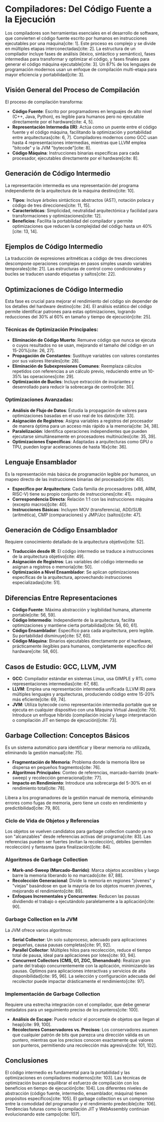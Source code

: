 # Compiladores: Del Código Fuente a la Ejecución

Los compiladores son herramientas esenciales en el desarrollo de software, que convierten el código fuente escrito por humanos en instrucciones ejecutables por una máquina[cite: 1]. Este proceso es complejo y se divide en múltiples etapas interconectadas[cite: 2]. La estructura de un compilador incluye fases de análisis (léxico, sintáctico y semántico), fases intermedias para transformar y optimizar el código, y fases finales para generar el código máquina ejecutable[cite: 3]. Un 87% de los lenguajes de programación modernos usan un enfoque de compilación multi-etapa para mayor eficiencia y portabilidad[cite: 3].

## Visión General del Proceso de Compilación

El proceso de compilación transforma:

- **Código Fuente**: Escrito por programadores en lenguajes de alto nivel (C++, Java, Python), es legible para humanos pero no ejecutable directamente por el hardware[cite: 4, 5].
- **Representación Intermedia (IR)**: Actúa como un puente entre el código fuente y el código máquina, facilitando la optimización y portabilidad entre arquitecturas[cite: 6, 7]. Compiladores modernos como GCC usan hasta 4 representaciones intermedias, mientras que LLVM emplea "bitcode" y la JVM "bytecode"[cite: 8].
- **Código Máquina**: Instrucciones binarias específicas para cada procesador, ejecutables directamente por el hardware[cite: 8].

## Generación de Código Intermedio

La representación intermedia es una representación del programa independiente de la arquitectura de la máquina destino[cite: 10].

- **Tipos**: Incluye árboles sintácticos abstractos (AST), notación polaca y código de tres direcciones[cite: 11, 15].
- **Características**: Simplicidad, neutralidad arquitectónica y facilidad para transformaciones y optimizaciones[cite: 12].
- **Beneficios**: Facilita la portabilidad del compilador y permite optimizaciones que reducen la complejidad del código hasta un 40%[cite: 13, 14].

## Ejemplos de Código Intermedio

La traducción de expresiones aritméticas a código de tres direcciones descompone operaciones complejas en pasos simples usando variables temporales[cite: 21]. Las estructuras de control como condicionales y bucles se traducen usando etiquetas y saltos[cite: 22].

## Optimizaciones de Código Intermedio

Esta fase es crucial para mejorar el rendimiento del código sin depender de los detalles del hardware destino[cite: 24]. El análisis estático del código permite identificar patrones para estas optimizaciones, logrando reducciones del 30% al 60% en tamaño y tiempo de ejecución[cite: 25].

### Técnicas de Optimización Principales:

- **Eliminación de Código Muerto**: Remueve código que nunca se ejecuta o cuyos resultados no se usan, mejorando el tamaño del código en un 15-20%[cite: 26, 27].
- **Propagación de Constantes**: Sustituye variables con valores constantes por sus valores literales[cite: 28].
- **Eliminación de Subexpresiones Comunes**: Reemplaza cálculos repetidos con referencias a un cálculo previo, reduciendo entre un 10-35% las operaciones[cite: 29].
- **Optimización de Bucles**: Incluye extracción de invariantes y desenrollado para reducir la sobrecarga de control[cite: 30].

### Optimizaciones Avanzadas:

- **Análisis de Flujo de Datos**: Estudia la propagación de valores para optimizaciones basadas en el uso real de los datos[cite: 33].
- **Asignación de Registros**: Asigna variables a registros del procesador de manera óptima para un acceso más rápido a la memoria[cite: 34, 38].
- **Paralelización**: Identifica operaciones independientes que pueden ejecutarse simultáneamente en procesadores multinúcleo[cite: 35, 39].
- **Optimizaciones Específicas**: Adaptadas a arquitecturas como GPU o TPU, pueden lograr aceleraciones de hasta 16x[cite: 36].

## Lenguaje Ensamblador

Es la representación más básica de programación legible por humanos, un mapeo directo de las instrucciones binarias del procesador[cite: 40].

- **Específico por Arquitectura**: Cada familia de procesadores (x86, ARM, RISC-V) tiene su propio conjunto de instrucciones[cite: 41].
- **Correspondencia Directa**: Relación 1:1 con las instrucciones máquina (excepto macros)[cite: 40].
- **Instrucciones Básicas**: Incluyen MOV (transferencia), ADD/SUB (aritmética), CMP (comparaciones) y JMP/Jcc (saltos)[cite: 47].

## Generación de Código Ensamblador

Requiere conocimiento detallado de la arquitectura objetivo[cite: 52].

- **Traducción desde IR**: El código intermedio se traduce a instrucciones de la arquitectura objetivo[cite: 49].
- **Asignación de Registros**: Las variables del código intermedio se asignan a registros o memoria[cite: 50].
- **Optimización a Nivel Ensamblador**: Se aplican optimizaciones específicas de la arquitectura, aprovechando instrucciones especializadas[cite: 51].

## Diferencias Entre Representaciones

- **Código Fuente**: Máxima abstracción y legibilidad humana, altamente portable[cite: 56, 59].
- **Código Intermedio**: Independiente de la arquitectura, facilita optimizaciones y mantiene cierta portabilidad[cite: 56, 60, 61].
- **Código Ensamblador**: Específico para cada arquitectura, pero legible. Su portabilidad disminuye[cite: 57, 60].
- **Código Máquina**: Binarios ejecutables directamente por el hardware, prácticamente ilegibles para humanos, completamente específico del hardware[cite: 58, 60].

## Casos de Estudio: GCC, LLVM, JVM

- **GCC**: Compilador estándar en sistemas Linux, usa GIMPLE y RTL como representaciones intermedias[cite: 67, 68].
- **LLVM**: Emplea una representación intermedia unificada (LLVM IR) para múltiples lenguajes y arquitecturas, produciendo código entre 15-20% más eficiente[cite: 69, 74].
- **JVM**: Utiliza bytecode como representación intermedia portable que se ejecuta en cualquier dispositivo con una Máquina Virtual Java[cite: 70]. Introduce un enfoque híbrido (compilación inicial y luego interpretación o compilación JIT en tiempo de ejecución)[cite: 73].

## Garbage Collection: Conceptos Básicos

Es un sistema automático para identificar y liberar memoria no utilizada, eliminando la gestión manual[cite: 75].

- **Fragmentación de Memoria**: Problema donde la memoria libre se dispersa en pequeños fragmentos[cite: 76].
- **Algoritmos Principales**: Conteo de referencias, marcado-barrido (mark-sweep) y recolección generacional[cite: 77].
- **Impacto en Rendimiento**: Introduce una sobrecarga del 5-30% en el rendimiento total[cite: 78].

Libera a los programadores de la gestión manual de memoria, eliminando errores como fugas de memoria, pero tiene un costo en rendimiento y predictibilidad[cite: 79, 80].

### Ciclo de Vida de Objetos y Referencias

Los objetos se vuelven candidatos para garbage collection cuando ya no son "alcanzables" desde referencias activas del programa[cite: 83]. Las referencias pueden ser fuertes (evitan la recolección), débiles (permiten recolección) y fantasma (para finalización)[cite: 84].

### Algoritmos de Garbage Collection

- **Mark-and-Sweep (Marcado-Barrido)**: Marca objetos accesibles y luego barre la memoria liberando lo no marcado[cite: 87, 88].
- **Recolección Generacional**: Divide la memoria en regiones "jóvenes" y "viejas" basándose en que la mayoría de los objetos mueren jóvenes, mejorando el rendimiento[cite: 89].
- **Enfoques Incrementales y Concurrentes**: Reducen las pausas dividiendo el trabajo o ejecutándolo paralelamente a la aplicación[cite: 90].

### Garbage Collection en la JVM

La JVM ofrece varios algoritmos:

- **Serial Collector**: Un solo subproceso, adecuado para aplicaciones pequeñas, causa pausas completas[cite: 91, 92].
- **Parallel Collector**: Múltiples hilos para recolección, reduce el tiempo total de pausa, ideal para aplicaciones por lotes[cite: 93, 94].
- **Concurrent Collectors (CMS, G1, ZGC, Shenandoah)**: Realizan gran parte del trabajo concurrentemente con la aplicación, minimizando las pausas. Óptimos para aplicaciones interactivas y servicios de alta disponibilidad[cite: 95, 96]. La selección y configuración adecuada del recolector puede impactar drásticamente el rendimiento[cite: 97].

### Implementación de Garbage Collection

Requiere una estrecha integración con el compilador, que debe generar metadatos para un seguimiento preciso de los punteros[cite: 100].

- **Análisis de Escape**: Puede reducir el porcentaje de objetos que llegan al heap[cite: 99, 100].
- **Recolectores Conservadores vs. Precisos**: Los conservadores asumen que cualquier patrón de bits que parezca una dirección válida es un puntero, mientras que los precisos conocen exactamente qué valores son punteros, permitiendo una recolección más agresiva[cite: 101, 102].

## Conclusiones

El código intermedio es fundamental para la portabilidad y las optimizaciones en compiladores modernos[cite: 103]. Las técnicas de optimización buscan equilibrar el esfuerzo de compilación con los beneficios en tiempo de ejecución[cite: 104]. Los diferentes niveles de abstracción (código fuente, intermedio, ensamblador, máquina) tienen propósitos específicos[cite: 105]. El garbage collection es un compromiso entre la comodidad del programador y el rendimiento predecible[cite: 106]. Tendencias futuras como la compilación JIT y WebAssembly continúan evolucionando este campo[cite: 107].

